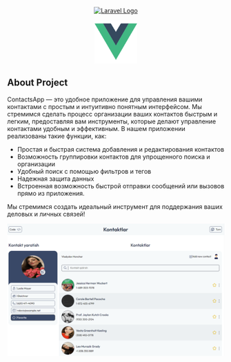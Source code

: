 <p align="center"><a href="https://laravel.com" target="_blank"><img src="https://raw.githubusercontent.com/laravel/art/master/logo-lockup/5%20SVG/2%20CMYK/1%20Full%20Color/laravel-logolockup-cmyk-red.svg" width="400" alt="Laravel Logo"></a></p>

<p align="center"><a href="https://vuejs.org" target="_blank"><img width="100" src="https://raw.githubusercontent.com/devicons/devicon/ca28c779441053191ff11710fe24a9e6c23690d6/icons/vuejs/vuejs-original.svg" width="400" alt="Vue Logo"></a></p>

## About Project

ContactsApp — это удобное приложение для управления вашими контактами с простым и интуитивно понятным интерфейсом. Мы стремимся сделать процесс организации ваших контактов быстрым и легким, предоставляя вам инструменты, которые делают управление контактами удобным и эффективным. В нашем приложении реализованы такие функции, как:

- Простая и быстрая система добавления и редактирования контактов
- Возможность группировки контактов для упрощенного поиска и организации
- Удобный поиск с помощью фильтров и тегов
- Надежная защита данных
- Встроенная возможность быстрой отправки сообщений или вызовов прямо из приложения.

Мы стремимся создать идеальный инструмент для поддержания ваших деловых и личных связей!

![Alt текст](./public/docs/1.png)
